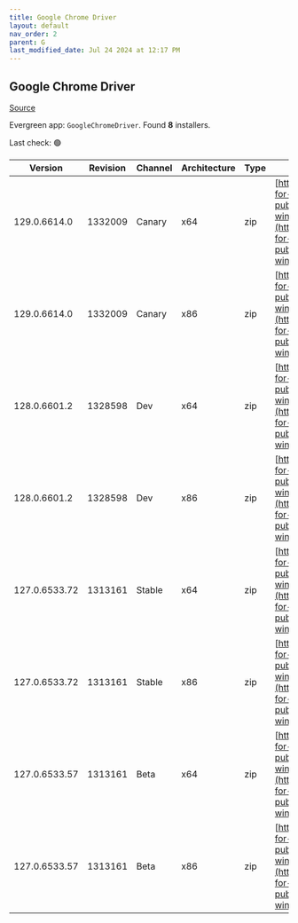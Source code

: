```yaml
---
title: Google Chrome Driver
layout: default
nav_order: 2
parent: G
last_modified_date: Jul 24 2024 at 12:17 PM
---
```


## Google Chrome Driver

[Source](https://googlechromelabs.github.io/chrome-for-testing/)

Evergreen app: `GoogleChromeDriver`. Found **8** installers.

Last check: 🟢

| Version       | Revision | Channel | Architecture | Type | URI                                                                                                                                                                                                        |
| ------------- | -------- | ------- | ------------ | ---- | ---------------------------------------------------------------------------------------------------------------------------------------------------------------------------------------------------------- |
| 129.0.6614.0  | 1332009  | Canary  | x64          | zip  | [https://storage.googleapis.com/chrome-for-testing-public/129.0.6614.0/win64/chromedriver-win64.zip](https://storage.googleapis.com/chrome-for-testing-public/129.0.6614.0/win64/chromedriver-win64.zip)   |
| 129.0.6614.0  | 1332009  | Canary  | x86          | zip  | [https://storage.googleapis.com/chrome-for-testing-public/129.0.6614.0/win32/chromedriver-win32.zip](https://storage.googleapis.com/chrome-for-testing-public/129.0.6614.0/win32/chromedriver-win32.zip)   |
| 128.0.6601.2  | 1328598  | Dev     | x64          | zip  | [https://storage.googleapis.com/chrome-for-testing-public/128.0.6601.2/win64/chromedriver-win64.zip](https://storage.googleapis.com/chrome-for-testing-public/128.0.6601.2/win64/chromedriver-win64.zip)   |
| 128.0.6601.2  | 1328598  | Dev     | x86          | zip  | [https://storage.googleapis.com/chrome-for-testing-public/128.0.6601.2/win32/chromedriver-win32.zip](https://storage.googleapis.com/chrome-for-testing-public/128.0.6601.2/win32/chromedriver-win32.zip)   |
| 127.0.6533.72 | 1313161  | Stable  | x64          | zip  | [https://storage.googleapis.com/chrome-for-testing-public/127.0.6533.72/win64/chromedriver-win64.zip](https://storage.googleapis.com/chrome-for-testing-public/127.0.6533.72/win64/chromedriver-win64.zip) |
| 127.0.6533.72 | 1313161  | Stable  | x86          | zip  | [https://storage.googleapis.com/chrome-for-testing-public/127.0.6533.72/win32/chromedriver-win32.zip](https://storage.googleapis.com/chrome-for-testing-public/127.0.6533.72/win32/chromedriver-win32.zip) |
| 127.0.6533.57 | 1313161  | Beta    | x64          | zip  | [https://storage.googleapis.com/chrome-for-testing-public/127.0.6533.57/win64/chromedriver-win64.zip](https://storage.googleapis.com/chrome-for-testing-public/127.0.6533.57/win64/chromedriver-win64.zip) |
| 127.0.6533.57 | 1313161  | Beta    | x86          | zip  | [https://storage.googleapis.com/chrome-for-testing-public/127.0.6533.57/win32/chromedriver-win32.zip](https://storage.googleapis.com/chrome-for-testing-public/127.0.6533.57/win32/chromedriver-win32.zip) |
